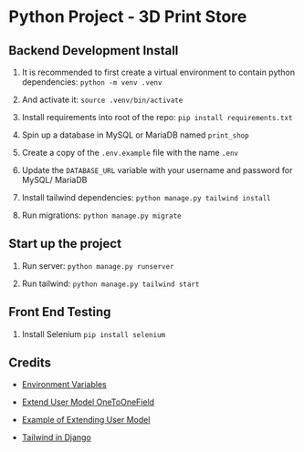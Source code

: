 # Python Project - 3D Print Store

## Backend Development Install

1. It is recommended to first create a virtual environment to contain python dependencies:
`python -m venv .venv`

2. And activate it:
`source .venv/bin/activate`

3. Install requirements into root of the repo:
`pip install requirements.txt`

4. Spin up a database in MySQL or MariaDB named `print_shop`

5. Create a copy of the `.env.example` file with the name `.env`

6. Update the `DATABASE_URL` variable with your username and password for MySQL/ MariaDB

7. Install tailwind dependencies:
`python manage.py tailwind install`

8. Run migrations:
`python manage.py migrate`

## Start up the project

1. Run server:
`python manage.py runserver`

2. Run tailwind:
`python manage.py tailwind start`

## Front End Testing

1. Install Selenium
`pip install selenium`


## Credits

- [Environment Variables](https://alicecampkin.medium.com/how-to-set-up-environment-variables-in-django-f3c4db78c55f)

- [Extend User Model OneToOneField](https://docs.djangoproject.com/en/5.2/topics/auth/customizing/#extending-the-existing-user-model)
- [Example of Extending User Model](https://www.crunchydata.com/blog/extending-djangos-user-model-with-onetoonefield)

- [Tailwind in Django](https://django-tailwind.readthedocs.io/en/latest/installation.html)

